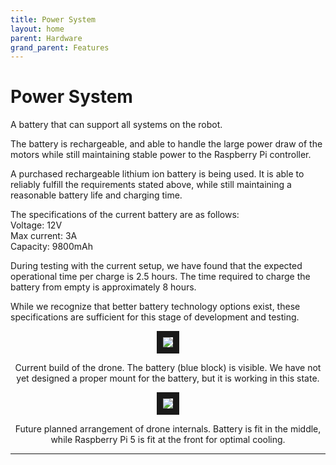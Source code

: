 ```yaml
---
title: Power System
layout: home
parent: Hardware
grand_parent: Features
---
```

# Power System

A battery that can support all systems on the robot.   
  
The battery is rechargeable, and able to handle the large power draw of the motors while still maintaining stable power to the Raspberry Pi controller. 
  
A purchased rechargeable lithium ion battery is being used. It is able to reliably fulfill the requirements stated above, while still maintaining a reasonable battery life and charging time.
  
The specifications of the current battery are as follows:  
Voltage: 12V   
Max current: 3A  
Capacity: 9800mAh  

During testing with the current setup, we have found that the expected operational time per charge is  2.5 hours.
The time required to charge the battery from empty is approximately 8 hours.

While we recognize that better battery technology options exist, these specifications are sufficient for this stage of development and testing.

  
<p align="center">
<img src="https://github.com/LeeZeHao/Kiki_Delivery_Docs/assets/46279960/dd233bf2-e2da-43f3-8d02-1321b5165832" border="10"/>  
</p>
<p align="center">
Current build of the drone. The battery (blue block) is visible. We have not yet designed a proper mount for the battery, but it is working in this state.
</p>


<p align="center">
<img src="https://github.com/LeeZeHao/Kiki_Delivery_Docs/assets/46279960/cf489534-8fde-4b62-b2b5-ea556ac219c0" border="10"/>
</p>
<p align="center">
Future planned arrangement of drone internals. Battery is fit in the middle, while Raspberry Pi 5 is fit at the front for optimal cooling.
</p>

----

[Just the Docs]: https://just-the-docs.github.io/just-the-docs/
[GitHub Pages]: https://docs.github.com/en/pages
[README]: https://github.com/just-the-docs/just-the-docs-template/blob/main/README.md
[Jekyll]: https://jekyllrb.com
[GitHub Pages / Actions workflow]: https://github.blog/changelog/2022-07-27-github-pages-custom-github-actions-workflows-beta/
[use this template]: https://github.com/just-the-docs/just-the-docs-template/generate
